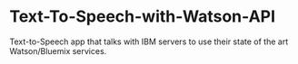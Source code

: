# Text-To-Speech-with-Watson-API
Text-to-Speech app that talks with IBM servers to use their state of the art Watson/Bluemix services.
